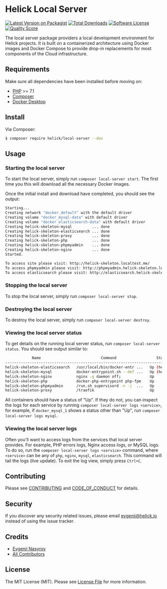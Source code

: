 # Helick Local Server

[![Latest Version on Packagist][ico-version]][link-packagist]
[![Total Downloads][ico-downloads]][link-downloads]
[![Software License][ico-license]](LICENSE.md)
[![Quality Score][ico-code-quality]][link-code-quality]

The local server package providers a local development environment for Helick projects. It is built on a containerized architecture using Docker images and Docker Compose to provide drop-in replacements for most components of the Cloud infrastructure.

## Requirements

Make sure all dependencies have been installed before moving on:

* [PHP](http://php.net/manual/en/install.php) >= 7.1
* [Composer](https://getcomposer.org/download/)
* [Docker Desktop](https://www.docker.com/products/docker-desktop)

## Install

Via Composer:

``` bash
$ composer require helick/local-server --dev
```

## Usage

### Starting the local server

To start the local server, simply run `composer local-server start`. The first time you this will download all the necessary Docker images.

Once the initial install and download have completed, you should see the output:

``` sh
Starting...
Creating network "docker_default" with the default driver
Creating volume "docker_mysql-data" with default driver
Creating volume "docker_elasticsearch-data" with default driver
Creating helick-skeleton-mysql         ... done
Creating helick-skeleton-elasticsearch ... done
Creating helick-skeleton-proxy         ... done
Creating helick-skeleton-php           ... done
Creating helick-skeleton-phpmyadmin    ... done
Creating helick-skeleton-nginx         ... done
Started.

To access site please visit: http://helick-skeleton.localtest.me/
To access phpmyadmin please visit: http://phpmyadmin.helick-skeleton.localtest.me/
To access elasticsearch please visit: http://elasticsearch.helick-skeleton.localtest.me/
```

### Stopping the local server

To stop the local server, simply run `composer local-server stop`.

### Destroying the local server

To destroy the local server, simply run `composer local-server destroy`.

### Viewing the local server status

To get details on the running local server status, run `composer local-server status`. You should see output similar to:

``` sh
            Name                           Command                  State                         Ports
--------------------------------------------------------------------------------------------------------------------------
helick-skeleton-elasticsearch   /usr/local/bin/docker-entr ...   Up (healthy)   9200/tcp, 9300/tcp
helick-skeleton-mysql           docker-entrypoint.sh --def ...   Up (healthy)   3306/tcp, 33060/tcp
helick-skeleton-nginx           nginx -g daemon off;             Up             80/tcp
helick-skeleton-php             docker-php-entrypoint php-fpm    Up             9000/tcp
helick-skeleton-phpmyadmin      /run.sh supervisord -n -j  ...   Up             80/tcp, 9000/tcp
helick-skeleton-proxy           /traefik                         Up             0.0.0.0:80->80/tcp, 0.0.0.0:8080->8080/tcp
```

All containers should have a status of "Up". If they do not, you can inspect the logs for each service by running `composer local-server logs <service>`, for example, if `docker_mysql_1` shows a status other than "Up", run `composer local-server logs mysql`.

### Viewing the local server logs

Often you'll want to access logs from the services that local server provides. For example, PHP errors logs, Nginx access logs, or MySQL logs. To do so, run the `composer local-server logs <service>` command, where `<service>` can be any of `php`, `nginx`, `mysql`, `elasticsearch`. This command will tail the logs (live update). To exit the log view, simply press `Ctrl+C`.

## Contributing

Please see [CONTRIBUTING](CONTRIBUTING.md) and [CODE_OF_CONDUCT](CODE_OF_CONDUCT.md) for details.

## Security

If you discover any security related issues, please email evgenii@helick.io instead of using the issue tracker.

## Credits

- [Evgenii Nasyrov][link-author]
- [All Contributors][link-contributors]

## License

The MIT License (MIT). Please see [License File](LICENSE.md) for more information.

[ico-version]: https://img.shields.io/packagist/v/helick/local-server.svg?style=flat-square
[ico-license]: https://img.shields.io/badge/license-MIT-brightgreen.svg?style=flat-square
[ico-code-quality]: https://img.shields.io/scrutinizer/g/helick/local-server.svg?style=flat-square
[ico-downloads]: https://img.shields.io/packagist/dt/helick/local-server.svg?style=flat-square

[link-packagist]: https://packagist.org/packages/helick/local-server
[link-code-quality]: https://scrutinizer-ci.com/g/helick/local-server
[link-downloads]: https://packagist.org/packages/helick/local-server
[link-author]: https://github.com/nasyrov
[link-contributors]: ../../contributors
